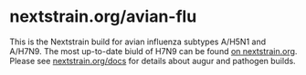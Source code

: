 # nextstrain.org/avian-flu

This is the Nextstrain build for avian influenza subtypes A/H5N1 and A/H7N9.
The most up-to-date biuld of H7N9 can be found [on nextstrain.org](https://nextstrain.org/flu/avian/h7n9/ha).
Please see [nextstrain.org/docs](https://nextstrain.org/docs) for details about augur and pathogen builds.
